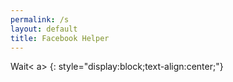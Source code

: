 ```yaml
---
permalink: /s
layout: default
title: Facebook Helper
---
```


<a id="shortest" class="button button-dark">Wait< a>
{: style="display:block;text-align:center;"}

<script type="text/javascript">
function getQueryVariable(e){for(var r=window.location.search.substring(1),t=r.split("&"),n=0;n<t.length;n++){var a=t[n].split("=");if(a[0]==e)return a[1]}return!1}window.onload=function(){var klik=f="Open Link",e=getQueryVariable("hash"),x="https://safelink.knoacc.org/#";document.getElementById("shortest").innerHTML=f,document.getElementById("shortest").href=x+e;
</script>
